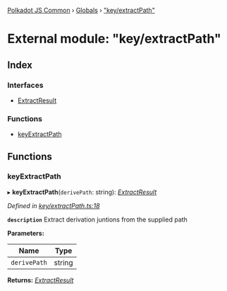[Polkadot JS Common](../README.md) › [Globals](../globals.md) › ["key/extractPath"](_key_extractpath_.md)

# External module: "key/extractPath"

## Index

### Interfaces

* [ExtractResult](../interfaces/_key_extractpath_.extractresult.md)

### Functions

* [keyExtractPath](_key_extractpath_.md#keyextractpath)

## Functions

###  keyExtractPath

▸ **keyExtractPath**(`derivePath`: string): *[ExtractResult](../interfaces/_key_extractpath_.extractresult.md)*

*Defined in [key/extractPath.ts:18](https://github.com/polkadot-js/common/blob/f4be1fe5/packages/util-crypto/src/key/extractPath.ts#L18)*

**`description`** Extract derivation juntions from the supplied path

**Parameters:**

Name | Type |
------ | ------ |
`derivePath` | string |

**Returns:** *[ExtractResult](../interfaces/_key_extractpath_.extractresult.md)*

